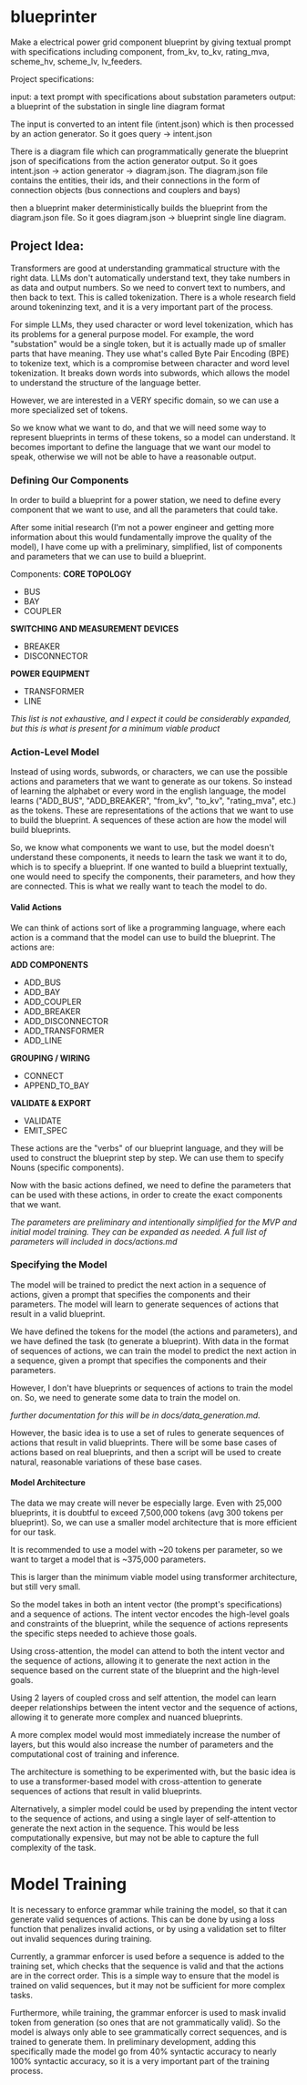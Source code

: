 # blueprinter
Make a electrical power grid component blueprint by giving textual prompt with specifications including component, from_kv, to_kv, rating_mva, scheme_hv, scheme_lv, lv_feeders.


Project specifications: 

input: a text prompt with specifications about substation parameters
output: a blueprint of the substation in single line diagram format

The input is converted to an intent file (intent.json) which is then processed by an action generator. So it goes query -> intent.json 

There is a diagram file which can programmatically generate the blueprint json of specifications from the action generator output. So it goes intent.json -> action generator -> diagram.json. The diagram.json file contains the entities, their ids, and their connections in the form of connection objects (bus connections and couplers and bays)

then a blueprint maker deterministically builds the blueprint from the diagram.json file. So it goes diagram.json -> blueprint single line diagram. 


## Project Idea:

Transformers are good at understanding grammatical structure with the right data.  LLMs don't automatically understand text, they take numbers in as data and output numbers. So we need to convert text to numbers, and then back to text. This is called tokenization.  There is a whole research field around tokeninzing text, and it is a very important part of the process. 

For simple LLMs, they used character or word level tokenization, which has its problems for a general purpose model. For example, the word "substation" would be a single token, but it is actually made up of smaller parts that have meaning. They use what's called Byte Pair Encoding (BPE) to tokenize text, which is a compromise between character and word level tokenization. It breaks down words into subwords, which allows the model to understand the structure of the language better.

However, we are interested in a VERY specific domain, so we can use a more specialized set of tokens. 

So we know what we want to do, and that we will need some way to represent blueprints in terms of these tokens, so a model can understand. It becomes important to define the language that we want our model to speak, otherwise we will not be able to have a reasonable output. 

### Defining Our Components

In order to build a blueprint for a power station, we need to define every component that we want to use, and all the parameters that could take. 

After some initial research (I'm not a power engineer and getting more information about this would fundamentally improve the quality of the model), I have come up with a preliminary, simplified, list of components and parameters that we can use to build a blueprint.

Components: 
 **CORE TOPOLOGY**
- BUS
- BAY
- COUPLER

**SWITCHING AND MEASUREMENT DEVICES**
- BREAKER
- DISCONNECTOR

**POWER EQUIPMENT**
- TRANSFORMER
- LINE

*This list is not exhaustive, and I expect it could be considerably expanded, but this is what is present for a minimum viable product*


### Action-Level Model

Instead of using words, subwords, or characters, we can use the possible actions and parameters that we want to generate as our tokens.  So instead of learning the alphabet or every word in the english language, the model learns ("ADD_BUS", "ADD_BREAKER", "from_kv", "to_kv", "rating_mva", etc.) as the tokens. These are representations of the actions that we want to use to build the blueprint. A sequences of these action are how the model will build blueprints. 

So, we know what components we want to use, but the model doesn't understand these components, it needs to learn the task we want it to do, which is to specify a blueprint.  If one wanted to build a blueprint textually, one would need to specify the components, their parameters, and how they are connected. This is what we really want to teach the model to do.

#### Valid Actions

We can think of actions sort of like a programming language, where each action is a command that the model can use to build the blueprint. The actions are:

**ADD COMPONENTS**
- ADD_BUS
- ADD_BAY
- ADD_COUPLER
- ADD_BREAKER
- ADD_DISCONNECTOR
- ADD_TRANSFORMER
- ADD_LINE

**GROUPING / WIRING**
- CONNECT
- APPEND_TO_BAY

**VALIDATE & EXPORT**
- VALIDATE
- EMIT_SPEC

These actions are the "verbs" of our blueprint language, and they will be used to construct the blueprint step by step. We can use them to specify Nouns (specific components).

Now with the basic actions defined, we need to define the parameters that can be used with these actions, in order to create the exact components that we want.

*The parameters are preliminary and intentionally simplified for the MVP and initial model training. They can be expanded as needed. A full list of parameters will included in docs/actions.md*

### Specifying the Model

The model will be trained to predict the next action in a sequence of actions, given a prompt that specifies the components and their parameters. The model will learn to generate sequences of actions that result in a valid blueprint.

We have defined the tokens for the model (the actions and parameters), and we have defined the task (to generate a blueprint). With data in the format of sequences of actions, we can train the model to predict the next action in a sequence, given a prompt that specifies the components and their parameters.

However, I don't have blueprints or sequences of actions to train the model on. So, we need to generate some data to train the model on.

*further documentation for this will be in docs/data_generation.md.*

However, the basic idea is to use a set of rules to generate sequences of actions that result in valid blueprints. There will be some base cases of actions based on real blueprints, and then a script will be used to create natural, reasonable variations of these base cases.

#### Model Architecture

The data we may create will never be especially large.  Even with 25,000 blueprints, it is doubtful to exceed 7,500,000 tokens (avg 300 tokens per blueprint).  So, we can use a smaller model architecture that is more efficient for our task.

It is recommended to use a model with ~20 tokens per parameter, so we want to target a model that is ~375,000 parameters.  

This is larger than the minimum viable model using transformer architecture, but still very small.

So the model takes in both an intent vector (the prompt's specifications) and a sequence of actions. The intent vector encodes the high-level goals and constraints of the blueprint, while the sequence of actions represents the specific steps needed to achieve those goals.

Using cross-attention, the model can attend to both the intent vector and the sequence of actions, allowing it to generate the next action in the sequence based on the current state of the blueprint and the high-level goals.

Using 2 layers of coupled cross and self attention, the model can learn deeper relationships between the intent vector and the sequence of actions, allowing it to generate more complex and nuanced blueprints.

A more complex model would most immediately increase the number of layers, but this would also increase the number of parameters and the computational cost of training and inference.

The architecture is something to be experimented with, but the basic idea is to use a transformer-based model with cross-attention to generate sequences of actions that result in valid blueprints.

Alternatively, a simpler model could be used by prepending the intent vector to the sequence of actions, and using a single layer of self-attention to generate the next action in the sequence. This would be less computationally expensive, but may not be able to capture the full complexity of the task.

# Model Training

It is necessary to enforce grammar while training the model, so that it can generate valid sequences of actions. This can be done by using a loss function that penalizes invalid actions, or by using a validation set to filter out invalid sequences during training.

Currently, a grammar enforcer is used before a sequence is added to the training set, which checks that the sequence is valid and that the actions are in the correct order. This is a simple way to ensure that the model is trained on valid sequences, but it may not be sufficient for more complex tasks.

Furthermore, while training, the grammar enforcer is used to mask invalid token from generation (so ones that are not grammatically valid).  So the model is always only able to see grammatically correct sequences, and is trained to generate them. In preliminary development, adding this specifically made the model go from 40% syntactic accuracy to nearly 100% syntactic accuracy, so it is a very important part of the training process.




